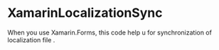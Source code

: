# XamarinLocalizationSync
When you use Xamarin.Forms, this code help u for synchronization of localization file .
